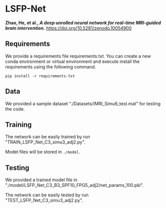 # LSFP-Net

**Zhao, He, et al., *A deep unrolled neural network for real-time MRI-guided brain intervention.***
https://doi.org/10.5281/zenodo.10054900

## Requirements

We provide a requirements file requirements.txt. You can create a new conda environment or virtual environment and execute install the requirements using the following command.

```
pip install -r requirements.txt
```

## Data
We provided a sample dataset "./Datasets/IMRI_Simu6_test.mat" for testing the code. 


## Training
The network can be easily trained by run "TRAIN_LSFP_Net_C3_simu3_adj2.py".

Model files will be stored in `./model`.


## Testing
We provided a trained model file in "./model/LSFP_Net_C3_B3_SPF10_FPG5_adj2/net_params_100.pkl". 

The network can be easily tested by run "TEST_LSFP_Net_C3_simu3_adj2.py".
